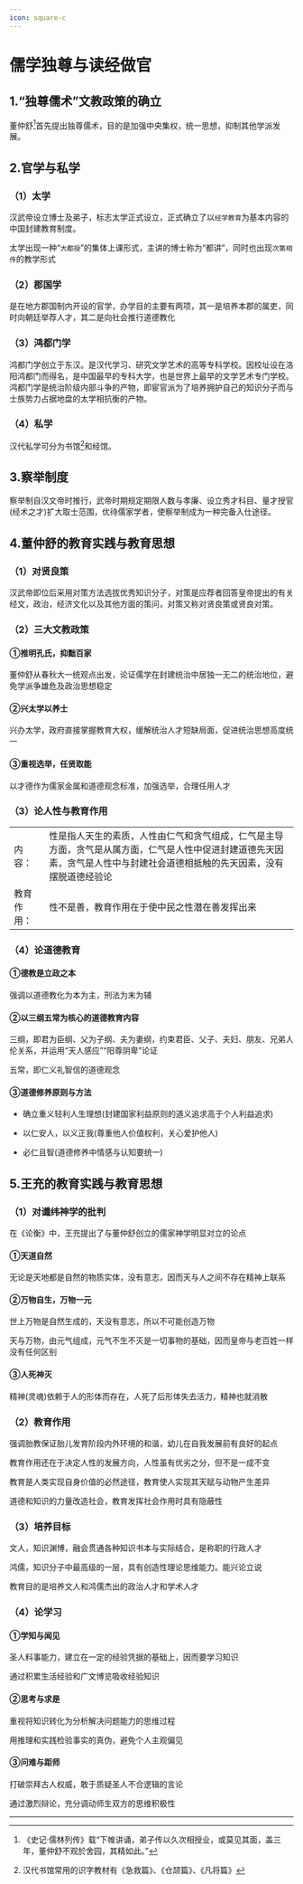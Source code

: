 ```yaml
---
icon: square-c
---
```




# 儒学独尊与读经做官



## 1.“独尊儒术”文教政策的确立



董仲舒[^1]首先提出独尊儒术，目的是加强中央集权，统一思想，抑制其他学派发展。



## 2.官学与私学



### （1）太学



汉武帝设立博士及弟子，标志太学正式设立，正式确立了以`经学教育`为基本内容的中国封建教育制度。



太学出现一种“`大都授`”的集体上课形式，主讲的博士称为“都讲”，同时也出现`次第相传`的教学形式



### （2）郡国学



是在地方郡国制内开设的官学，办学目的主要有两项，其一是培养本郡的属吏，同时向朝廷举荐人才，其二是向社会推行道德教化



### （3）鸿都门学



鸿都门学创立于东汉。是汉代学习、研究文学艺术的高等专科学校。因校址设在洛阳鸿都门而得名，是中国最早的专科大学，也是世界上最早的文学艺术专门学校。鸿都门学是统治阶级内部斗争的产物，即宦官派为了培养拥护自己的知识分子而与士族势力占据地盘的太学相抗衡的产物。



### （4）私学



汉代私学可分为书馆[^2]和经馆。



## 3.察举制度



察举制自汉文帝时推行，武帝时期规定期限人数与孝廉、设立秀才科目、量才授官(经术之才)扩大取士范围，优待儒家学者，使察举制成为一种完备入仕途径。



## 4.董仲舒的教育实践与教育思想



### （1）对贤良策



汉武帝即位后采用对策方法选拔优秀知识分子，对策是应荐者回答皇帝提出的有关经文，政治，经济文化以及其他方面的策问，对策又称对贤良策或贤良对策。



### （2）三大文教政策



#### ①推明孔氏，抑黜百家



董仲舒从春秋大一统观点出发，论证儒学在封建统治中居独一无二的统治地位，避免学派争雄危及政治思想稳定



#### ②兴太学以养士



兴办太学，政府直接掌握教育大权，缓解统治人才短缺局面，促进统治思想高度统一



#### ③重视选举，任贤取能



以才德作为儒家金属和道德观念标准，加强选举，合理任用人才



### （3）论人性与教育作用

|            |                                                              |
| ---------- | ------------------------------------------------------------ |
| 内容：     | 性是指人天生的素质，人性由仁气和贪气组成，仁气是主导方面，贪气是从属方面，仁气是人性中促进封建道德先天因素，贪气是人性中与封建社会道德相抵触的先天因素，没有摆脱道德经验论 |
| 教育作用： | 性不是善，教育作用在于使中民之性潜在善发挥出来               |



### （4）论道德教育



#### ①德教是立政之本



强调以道德教化为本为主，刑法为末为辅



#### ②以三纲五常为核心的道德教育内容



三纲，即君为臣纲、父为子纲、夫为妻纲，约束君臣、父子、夫妇、朋友、兄弟人伦关系，并运用“天人感应”“阳尊阴卑”论证



五常，即仁义礼智信的道德观念



#### ③道德修养原则与方法



- 确立重义轻利人生理想(封建国家利益原则的道义追求高于个人利益追求)

- 以仁安人，以义正我(尊重他人价值权利，关心爱护他人)

- 必仁且智(道德修养中情感与认知要统一)



## 5.王充的教育实践与教育思想



### （1）对谶纬神学的批判



在《论衡》中，王充提出了与董仲舒创立的儒家神学明显对立的论点



#### ①天道自然



无论是天地都是自然的物质实体，没有意志，因而天与人之间不存在精神上联系



#### ②万物自生，万物一元



世上万物是自然生成的，天没有意志，所以不可能创造万物



天与万物，由元气组成，元气不生不灭是一切事物的基础，因而皇帝与老百姓一样没有任何区别



#### ③人死神灭



精神(灵魂)依赖于人的形体而存在，人死了后形体失去活力，精神也就消散



### （2）教育作用



强调胎教保证胎儿发育阶段内外环境的和谐，幼儿在自我发展前有良好的起点



教育作用还在于决定人性的发展方向，人性虽有优劣之分，但不是一成不变



教育是人类实现自身价值的必然途径，教育使人实现其天赋与动物产生差异



道德和知识的力量改造社会，教育发挥社会作用时具有隐蔽性



### （3）培养目标



文人，知识渊博，融会贯通各种知识书本与实际结合，是称职的行政人才



鸿儒，知识分子中最高级的一层，具有创造性理论思维能力。能兴论立说



教育目的是培养文人和鸿儒杰出的政治人才和学术人才



### （4）论学习



#### ①学知与闻见



圣人料事能力，建立在一定的经验凭据的基础上，因而要学习知识



通过积累生活经验和广文博览吸收经验知识



#### ②思考与求是



重视将知识转化为分析解决问题能力的思维过程



用推理和实践检验事实的真伪，避免个人主观偏见



#### ③问难与距师



打破崇拜古人权威，敢于质疑圣人不合逻辑的言论



通过激烈辩论，充分调动师生双方的思维积极性

------



[^1]:《史记·儒林列传》载“下帷讲诵，弟子传以久次相授业，或莫见其面，盖三年，董仲舒不观於舍园，其精如此。” 
[^2]:汉代书馆常用的识字教材有《急救篇》、《仓颉篇》、《凡将篇》